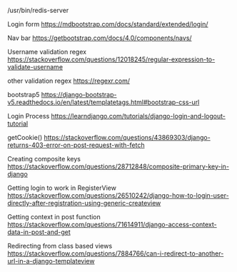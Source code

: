  /usr/bin/redis-server

Login form
https://mdbootstrap.com/docs/standard/extended/login/

Nav bar 
https://getbootstrap.com/docs/4.0/components/navs/

Username validation regex
https://stackoverflow.com/questions/12018245/regular-expression-to-validate-username

other validation regex
https://regexr.com/

bootstrap5
https://django-bootstrap-v5.readthedocs.io/en/latest/templatetags.html#bootstrap-css-url

Login Process
https://learndjango.com/tutorials/django-login-and-logout-tutorial

getCookie()
https://stackoverflow.com/questions/43869303/django-returns-403-error-on-post-request-with-fetch

Creating composite keys
https://stackoverflow.com/questions/28712848/composite-primary-key-in-django

Getting login to work in RegisterView
https://stackoverflow.com/questions/26510242/django-how-to-login-user-directly-after-registration-using-generic-createview

Getting context in post function
https://stackoverflow.com/questions/71614911/django-access-context-data-in-post-and-get

Redirecting from class based views
https://stackoverflow.com/questions/7884766/can-i-redirect-to-another-url-in-a-django-templateview
